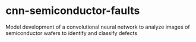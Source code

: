 # cnn-semiconductor-faults
Model development of a convolutional neural network to analyze images of semiconductor wafers to identify and classify defects
